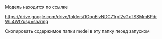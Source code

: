 Модель находится по ссылке

https://drive.google.com/drive/folders/1OoqEivNDC71rpf2sGxTSSMmBPdrWL4Wf?usp=sharing

Скопировать содержимое папки model в эту папку перед запуском